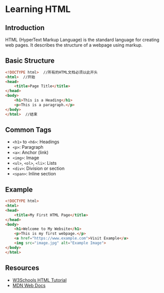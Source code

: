 # Learning HTML

## Introduction
HTML (HyperText Markup Language) is the standard language for creating web pages. It describes the structure of a webpage using markup.

## Basic Structure
```html
<!DOCTYPE html>  //所有的HTML文档必须以此开头
<html>  //开始
<head>
    <title>Page Title</title>
</head>
<body>
    <h1>This is a Heading</h1>
    <p>This is a paragraph.</p>
</body>
</html>  //结束
```

## Common Tags
- `<h1>` to `<h6>`: Headings
- `<p>`: Paragraph
- `<a>`: Anchor (link)
- `<img>`: Image
- `<ul>`, `<ol>`, `<li>`: Lists
- `<div>`: Division or section
- `<span>`: Inline section

## Example
```html
<!DOCTYPE html>
<html>
<head>
    <title>My First HTML Page</title>
</head>
<body>
    <h1>Welcome to My Website</h1>
    <p>This is my first webpage.</p>
    <a href="https://www.example.com">Visit Example</a>
    <img src="image.jpg" alt="Example Image">
</body>
</html>
```



## Resources
- [W3Schools HTML Tutorial](https://www.w3schools.com/html/)
- [MDN Web Docs](https://developer.mozilla.org/en-US/docs/Web/HTML)
